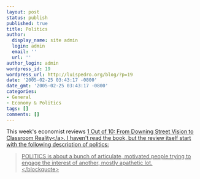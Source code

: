 ```yaml
---
layout: post
status: publish
published: true
title: Politics
author:
  display_name: site admin
  login: admin
  email: ''
  url: ''
author_login: admin
wordpress_id: 19
wordpress_url: http://luispedro.org/blog/?p=19
date: '2005-02-25 03:43:17 -0800'
date_gmt: '2005-02-25 03:43:17 -0800'
categories:
- General
- Economy & Politics
tags: []
comments: []
---
```

<p>This week's economist reviews <a href="http:&#47;&#47;www.amazon.co.uk&#47;exec&#47;obidos&#47;ASIN&#47;0099477475&#47;theeconomist02">1 Out of 10: From Downing Street Vision to Classroom Reality<&#47;a>. I haven't read the book, but the review itself start with the following description of politics:</p>
<blockquote><p>
POLITICS is about a bunch of articulate, motivated people trying to engage the interest of another, mostly apathetic lot.<br />
<&#47;blockquote></p>
